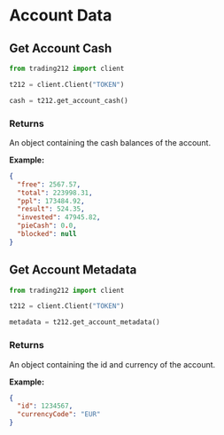 # Account Data

## Get Account Cash

```python
from trading212 import client

t212 = client.Client("TOKEN")

cash = t212.get_account_cash()
```

### Returns

An object containing the cash balances of the account.

**Example:**

```json
{
  "free": 2567.57,
  "total": 223998.31,
  "ppl": 173484.92,
  "result": 524.35,
  "invested": 47945.82,
  "pieCash": 0.0,
  "blocked": null
}
```

## Get Account Metadata

```python
from trading212 import client

t212 = client.Client("TOKEN")

metadata = t212.get_account_metadata()
```

### Returns

An object containing the id and currency of the account.

**Example:**

```json
{
  "id": 1234567,
  "currencyCode": "EUR"
}
```